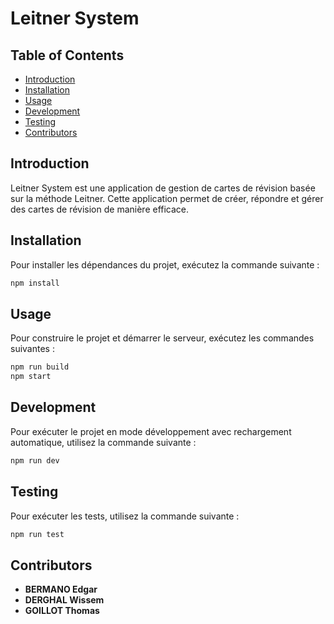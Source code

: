 # Leitner System

## Table of Contents
- [Introduction](#introduction)
- [Installation](#installation)
- [Usage](#usage)
- [Development](#development)
- [Testing](#testing)
- [Contributors](#contributors)

## Introduction
Leitner System est une application de gestion de cartes de révision basée sur la méthode Leitner. Cette application permet de créer, répondre et gérer des cartes de révision de manière efficace.

## Installation

Pour installer les dépendances du projet, exécutez la commande suivante :

```bash
npm install
```

## Usage

Pour construire le projet et démarrer le serveur, exécutez les commandes suivantes :

```bash
npm run build
npm start
```

## Development

Pour exécuter le projet en mode développement avec rechargement automatique, utilisez la commande suivante :

```bash
npm run dev
```

## Testing

Pour exécuter les tests, utilisez la commande suivante :

```bash
npm run test
```

## Contributors

- **BERMANO Edgar**
- **DERGHAL Wissem**
- **GOILLOT Thomas**
